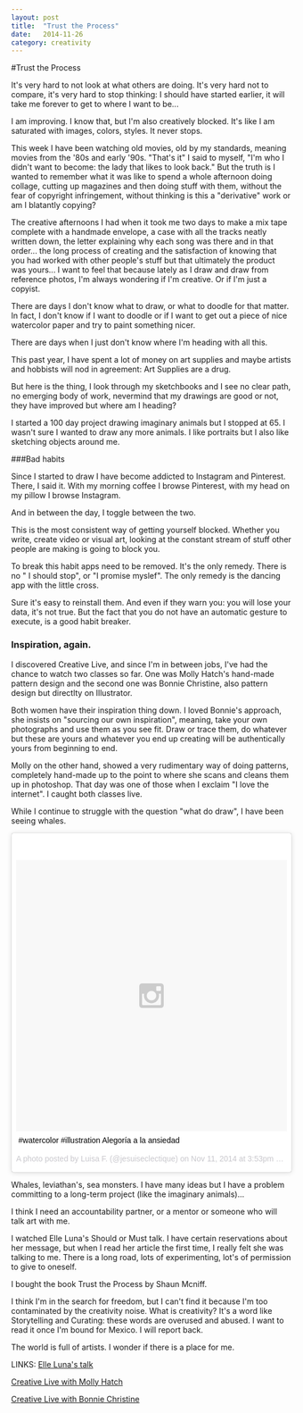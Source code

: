 ```yaml
---
layout: post
title:  "Trust the Process"
date:   2014-11-26
category: creativity
---
```


#Trust the Process

It's very hard to not look at what others are doing. It's very hard not to compare, it's very hard to stop thinking: I should have started earlier, it will take me forever to get to where I want to be...

I am improving. I know that, but I'm also creatively blocked. It's like I am saturated with images, colors, styles. It never stops. 

This week I have been watching old movies, old by my standards, meaning movies from the '80s and early '90s. "That's it" I said to myself, "I'm who I didn't want to become: the lady that likes to look back." But the truth is I wanted to remember what it was like to spend a whole afternoon doing collage, cutting up magazines and then doing stuff with them, without the fear of copyright infringement, without thinking is this a "derivative" work or am I blatantly copying?

The creative afternoons I had when it took me two days to make a mix tape complete with a handmade envelope, a case with all the tracks neatly written down, the letter explaining why each song was there and in that order... the long process of creating and the satisfaction of knowing that you had worked with other people's stuff but that ultimately the product was yours... I want to feel that because lately as I draw and draw from reference photos, I'm always wondering if I'm creative. Or if I'm just a copyist. 

There are days I don't know what to draw, or what to doodle for that matter. In fact, I don't know if I want to doodle or if I want to get out a piece of nice watercolor paper and try to paint something nicer. 

There are days when I just don't know where I'm heading with all this.

This past year, I have spent a lot of money on art supplies and maybe artists and hobbists will nod in agreement: Art Supplies are a drug. 

But here is the thing, I look through my sketchbooks and I see no clear path, no emerging body of work, nevermind that my drawings are good or not, they have improved but where am I heading? 

I started a 100 day project drawing imaginary animals but I stopped at 65. I wasn't sure I wanted to draw any more animals. I like portraits but I also like sketching objects around me. 

###Bad habits

Since I started to draw I have become addicted to Instagram and Pinterest. There, I said it.  With my morning coffee I browse Pinterest, with my head on my pillow I browse Instagram. 

And in between the day, I toggle between the two. 

This is the most consistent way of getting yourself blocked. Whether you write, create video or visual art, looking at the constant stream of stuff other people are making is going to block you.

To break this habit apps need to be removed. It's the only remedy. There is no " I should stop", or "I promise myslef". The only remedy is the dancing app with the little cross.

Sure it's easy to reinstall them. And even if they warn you: you will lose your data, it's not true. But the fact that you do not have an automatic gesture to execute, is a good habit breaker.

### Inspiration, again.
I discovered Creative Live, and since I'm in between jobs, I've had the chance to watch two classes so far. 
One was Molly Hatch's hand-made pattern design and the second one was Bonnie Christine, also pattern design but directlty on Illustrator.

Both women have their inspiration thing down. I loved Bonnie's approach, she insists on "sourcing our own inspiration", meaning, take your own photographs and use them as you see fit. Draw or trace them, do whatever but these are yours and whatever you end up creating will be authentically yours from beginning to end.

Molly on the other hand, showed a very rudimentary way of doing patterns, completely hand-made up to the point to where she scans and cleans them up in photoshop. That day was one of those when I exclaim "I love the internet". I caught both classes live.

While I continue to struggle with the question "what do draw", I have been seeing whales. 

<blockquote class="instagram-media" data-instgrm-captioned data-instgrm-version="4" style=" background:#FFF; border:0; border-radius:3px; box-shadow:0 0 1px 0 rgba(0,0,0,0.5),0 1px 10px 0 rgba(0,0,0,0.15); margin: 1px; max-width:658px; padding:0; width:99.375%; width:-webkit-calc(100% - 2px); width:calc(100% - 2px);"><div style="padding:8px;"> <div style=" background:#F8F8F8; line-height:0; margin-top:40px; padding:50% 0; text-align:center; width:100%;"> <div style=" background:url(data:image/png;base64,iVBORw0KGgoAAAANSUhEUgAAACwAAAAsCAMAAAApWqozAAAAGFBMVEUiIiI9PT0eHh4gIB4hIBkcHBwcHBwcHBydr+JQAAAACHRSTlMABA4YHyQsM5jtaMwAAADfSURBVDjL7ZVBEgMhCAQBAf//42xcNbpAqakcM0ftUmFAAIBE81IqBJdS3lS6zs3bIpB9WED3YYXFPmHRfT8sgyrCP1x8uEUxLMzNWElFOYCV6mHWWwMzdPEKHlhLw7NWJqkHc4uIZphavDzA2JPzUDsBZziNae2S6owH8xPmX8G7zzgKEOPUoYHvGz1TBCxMkd3kwNVbU0gKHkx+iZILf77IofhrY1nYFnB/lQPb79drWOyJVa/DAvg9B/rLB4cC+Nqgdz/TvBbBnr6GBReqn/nRmDgaQEej7WhonozjF+Y2I/fZou/qAAAAAElFTkSuQmCC); display:block; height:44px; margin:0 auto -44px; position:relative; top:-22px; width:44px;"></div></div> <p style=" margin:8px 0 0 0; padding:0 4px;"> <a href="https://instagram.com/p/vuJ0DrK8qm/" style=" color:#000; font-family:Arial,sans-serif; font-size:14px; font-style:normal; font-weight:normal; line-height:17px; text-decoration:none; word-wrap:break-word;" target="_top">#watercolor #illustration Alegoría a la ansiedad</a></p> <p style=" color:#c9c8cd; font-family:Arial,sans-serif; font-size:14px; line-height:17px; margin-bottom:0; margin-top:8px; overflow:hidden; padding:8px 0 7px; text-align:center; text-overflow:ellipsis; white-space:nowrap;">A photo posted by Luisa F. (@jesuiseclectique) on <time style=" font-family:Arial,sans-serif; font-size:14px; line-height:17px;" datetime="2014-11-22T23:53:22+00:00">Nov 11, 2014 at 3:53pm PST</time></p></div></blockquote>
<script async defer src="//platform.instagram.com/en_US/embeds.js"></script>

Whales, leviathan's, sea monsters. I have many ideas but I have a problem committing to a long-term project (like the imaginary animals)... 

I think I need an accountability partner, or a mentor or someone who will talk art with me. 

I watched Elle Luna's Should or Must talk. I have certain reservations about her message, but when I read her article the first time, I really felt she was talking to me. There is a long road, lots of experimenting, lot's of permission to give to oneself. 

I bought the book Trust the Process by Shaun Mcniff. 

I think I'm in the search for freedom, but I can't find it because I'm too contaminated by the creativity noise. 
What is creativity? It's a word like Storytelling and Curating: these words are overused and abused. I want to read it once I'm bound for Mexico. I will report back.

The world is full of artists. I wonder if there is a place for me.

LINKS:
[Elle Luna's talk](https://gigaom.com/2014/11/18/how-to-design-your-way-to-a-better-life/)

[Creative Live with Molly Hatch](https://www.creativelive.com/courses/pattern-design-hand-screen-surface-molly-hatch)

[Creative Live with Bonnie Christine](https://www.creativelive.com/courses/design-surface-patterns-scratch-bonnie-christine)


